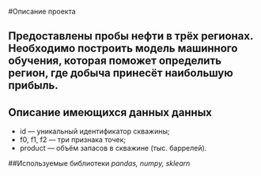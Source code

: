 #Описание проекта 

## Предоставлены пробы нефти в трёх регионах. Необходимо построить модель машинного обучения, которая поможет определить регион, где добыча принесёт наибольшую прибыль.

## Описание имеющихся данных данных
- id — уникальный идентификатор скважины;
- f0, f1, f2 — три признака точек;
- product — объём запасов в скважине (тыс. баррелей).

##Используемые библиотеки 
*pandas, numpy, sklearn*